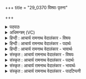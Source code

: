+++
title = "29_0370 विश्वाः पृतना"

+++
<details><summary>पदपाठः</summary>

वि꣡श्वाः꣢꣯। पृ꣡त꣢꣯नाः। अ꣣भिभू꣡त꣢रम्। अ꣣भि। भू꣡त꣢꣯रम्। न꣡रः꣢꣯। स꣣जूः꣢। स꣣। जूः꣢। त꣣तक्षुः। इ꣡न्द्र꣢꣯म्। ज꣣जनुः꣢। च꣣। राज꣡से꣢। क्र꣡त्वे꣢꣯। व꣡रे꣢꣯। स्थे꣣म꣡नि꣢। आ꣣मु꣡री꣢म्। आ꣣। मु꣡री꣢꣯म्। उ꣣त꣢। उ꣣ग्र꣢म्। ओ꣡जि꣢꣯ष्ठम्। त꣣र꣡स꣢म्। त꣣रस्वि꣡न꣢म्। ३७०।
</details>

<details><summary>अधिमन्त्रम् (VC)</summary>

- इन्द्रः
- रेभः काश्यपः
- अति जगती
- निषादः
- ऐन्द्रं काण्डम्
</details>

<details><summary>हिन्दी : आचार्य रामनाथ वेदालंकार - विषयः</summary>

प्रथम मन्त्र में यह वर्णित है कि कैसे परमेश्वर और वीरपुरुष को लोग सम्राट् बनाते हैं।
</details>

<details><summary>हिन्दी : आचार्य रामनाथ वेदालंकार - पदार्थः</summary>

पदार्थान्वय -  (विश्वाः) सब (पृतनाः) शत्रुसेनाओं को (अभिभूतरम्) अतिशय पराजित करने वाले, (वरे) उत्कृष्ट (स्थेमनि) स्थिरता में विद्यमान, (आ मुरीम्) चारों ओर प्रलयकर्ता अथवा विपदाओं के संहारक (उत) और (उग्रम्) प्रचण्ड, (ओजिष्ठम्) सबसे बढ़कर ओजस्वी, (तरसम्) तरने और तराने में समर्थ, (तरस्विनम्) अति बलवान् (इन्द्रम्) परमेश्वर वा वीरपुरुष को (नरः) प्रभुभक्त व राजभक्त लोग (सजूः) इकट्ठे मिलकर (ततक्षुः) स्तुतियों व उत्साह-वचनों से तीक्ष्ण करते हैं (च) और (राजसे) हृदय-साम्राज्य में वा राष्ट्र में राज्य करने के लिए और (क्रत्वे) कर्मयोग की प्रेरणा देने के लिए अथवा कर्म करने के लिए (जजनुः) सम्राट् के पद पर अभिषिक्त करते हैं ॥१॥ इस मन्त्र में श्लेषालङ्कार है। ‘तरसं, तरस्विनम्’ में छेकानुप्रास है ॥१॥
</details>

<details><summary>हिन्दी : आचार्य रामनाथ वेदालंकार - भावार्थः</summary>

भावार्थ -  जैसे काम, क्रोध, लोभ, मोह, दुःख, दौर्मनस्य आदि की सेनाओं के पराजेता, अविचल, प्रलयकर्ता, अति ओजस्वी, तारक, बलिष्ठ परमात्मा को उपासकजन अपना हृदय-सम्राट् बनाते हैं, वैसे ही प्रजाजन शत्रुविजयी, दृढ़संकल्पवान् विपत्तिविदारक, संकटों से तरने-तराने में समर्थ शूरवीर मनुष्य को उत्साहित करके राजा के पद पर अभिषिक्त करें ॥१॥
</details>

<details><summary>संस्कृत : आचार्य रामनाथ वेदालंकार - विषयः</summary>

अथ कीदृशं परमेश्वरं वीरपुरुषं च जनाः सम्राजं जनयन्तीत्याह।
</details>

<details><summary>संस्कृत : आचार्य रामनाथ वेदालंकार - पदार्थः</summary>

पदार्थान्वय -  (विश्वाः) समस्ताः (पृतनाः) शत्रुसेनाः (अभिभूतरम्) अतिशयेन अभिभवितारम्, (वरे) उत्कृष्टे (स्थेमनि) स्थैर्ये विद्यमानम्। स्थिरस्य भावः स्थेमा, तस्मिन्। (मुरीम्) समन्ततः प्रलयकर्तारं, विपदां मारयितारं वा, (उत) अपि च (उग्रम्) प्रचण्डम्, (ओजिष्ठम्) अतिशयेन ओजस्विनम्, (तरसम्) तरणसमर्थम्, तारणसमर्थं वा। अत्र ‘अत्यविचमितमि० उ० ३।११७’ इत्यत्र तॄ प्लवनसन्तरणयोः धातोः पाठाभावेऽपि बाहुलकात् असच् प्रत्ययः२। (तरस्विनम्) अतिशयेन बलवन्तम्। तरस् इति बलनाम। निघं० २।९। (इन्द्रम्) परमेश्वरं वीरपुरुषं वा (नरः) उपासका जनाः प्रजाजना वा (सजूः) सजुषः परस्परं संगताः सन्तः। अत्र ‘सुपां सुलुक्० ७।१।३९’ इति जसः सुः। (ततक्षुः) स्तुतिभिरुत्साहकैर्वचनैश्च तीक्ष्णीकुर्वन्ति। (राजसे) हृदयसाम्राज्ये राष्ट्रे वा राज्यं कर्तुम् (क्रत्वे) कर्मयोगाय च। ‘जसादिषु छन्दसि वा वचनम्। अ० ७।३।१८’ वा० इति गुणविकल्पनाद् गुणाभावे यणि रूपम्। (जजनुः च) जनयन्ति च, सम्राट्पदेऽभिषिञ्चन्तीत्यर्थः ॥१॥ अत्र श्लेषालङ्कारः। ‘तरसं-तरस्विनम्’ इत्यत्र छेकानुप्रासः ॥१॥
</details>

<details><summary>संस्कृत : आचार्य रामनाथ वेदालंकार - भावार्थः</summary>

भावार्थ -  यथा कामक्रोधलोभमोहदुःखदौर्मनस्यादिसैन्यानामभिभवितारमविचलं प्रलयकर्तारमोजिष्ठं तारकं बलिष्ठं परमात्मानमुपासका जनाः स्वहृदयसम्राजं कुर्वन्ति, तथैव प्रजाजनाः शत्रूणां पराजेतारं दृढसंकल्पं विपद्विदर्तारं संकटेभ्यस्तरणतारणसमर्थं शूरं नरं समुत्साह्य राजपदेऽभिषिञ्चन्तु ॥१॥
</details>

<details><summary>संस्कृत : आचार्य रामनाथ वेदालंकार - पादटिप्पनी</summary>

टिप्पनी -   १. ऋ० ८।९७।१०, अथ० २०।५४।१ उभयत्र ‘नरः’ इत्यत्र ‘नरं’, उत्तरार्धे च ‘क्रत्वावरिष्ठं वर आमुरिमुतोग्रमोजिष्ठं तवसं तरस्विनम्’ इति पाठः। साम० ९३०। २. द्रष्टव्या, उणादिकोषस्य उक्तसूत्रे दयानन्दटीका—‘बाहुलकात् तरतीति तरसम् मांसं वा’ इति।
</details>